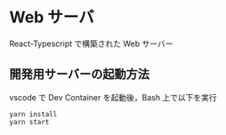 # Web サーバ

React-Typescript で構築された Web サーバー

## 開発用サーバーの起動方法

vscode で Dev Container を起動後，Bash 上で以下を実行

```
yarn install
yarn start
```
